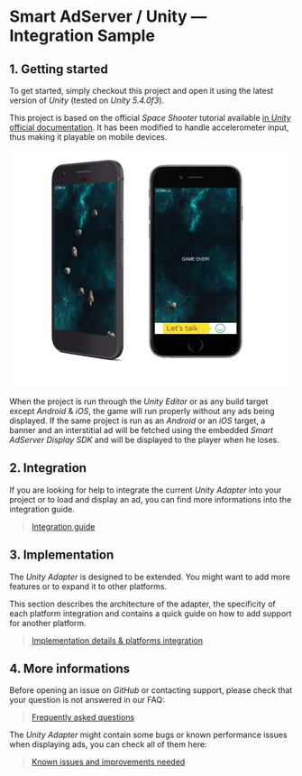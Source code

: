 # Smart AdServer / Unity — Integration Sample

## 1. Getting started

To get started, simply checkout this project and open it using the latest version of _Unity_ (tested on *Unity 5.4.0f3*).

This project is based on the official _Space Shooter_ tutorial available [in _Unity_ official documentation](https://unity3d.com/learn/tutorials/projects/space-shooter-tutorial). It has been modified to handle accelerometer input, thus making it playable on mobile devices.

<p align="center">
  <img src="Images/devices.png" alt="Android & iOS running the sample"/>
</p>

When the project is run through the _Unity Editor_ or as any build target except _Android_ & _iOS_, the game will run properly without any ads being displayed. If the same project is run as an _Android_ or an _iOS_ target, a banner and an interstitial ad will be fetched using the embedded _Smart AdServer Display SDK_ and will be displayed to the player when he loses.

## 2. Integration

If you are looking for help to integrate the current _Unity Adapter_ into your project or to load and display an ad, you can find more informations into the integration guide.

> [Integration guide](integration.md)

## 3. Implementation

The _Unity Adapter_ is designed to be extended. You might want to add more features or to expand it to other platforms.

This section describes the architecture of the adapter, the specificity of each platform integration and contains a quick guide on how to add support for another platform.

> [Implementation details & platforms integration](implementation.md)

## 4. More informations

Before opening an issue on _GitHub_ or contacting support, please check that your question is not answered in our FAQ:

> [Frequently asked questions](faq.md)

The _Unity Adapter_ might contain some bugs or known performance issues when displaying ads, you can check all of them here:

> [Known issues and improvements needed](known_issues.md)

